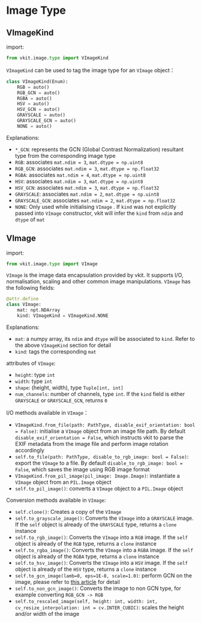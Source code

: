 # Image Type

## VImageKind

import:

```python
from vkit.image.type import VImageKind
```

`VImageKind` can be used to tag the image type for an `VImage` object：

```python
class VImageKind(Enum):
    RGB = auto()
    RGB_GCN = auto()
    RGBA = auto()
    HSV = auto()
    HSV_GCN = auto()
    GRAYSCALE = auto()
    GRAYSCALE_GCN = auto()
    NONE = auto()
```

Explanations:

* `*_GCN`: represents the GCN (Global Contrast Normalization) resultant type from the corresponding image type
* `RGB`: associates `mat.ndim = 3`, `mat.dtype = np.uint8`
* `RGB_GCN`: associates `mat.ndim = 3`, `mat.dtype = np.float32`
* `RGBA`: associates `mat.ndim = 4`, `mat.dtype = np.uint8`
* `HSV`: associates `mat.ndim = 3`, `mat.dtype = np.uint8`
* `HSV_GCN`: associates `mat.ndim = 3`, `mat.dtype = np.float32`
* `GRAYSCALE`: associates `mat.ndim = 2`, `mat.dtype = np.uint8`
* `GRAYSCALE_GCN`: associates `mat.ndim = 2`, `mat.dtype = np.float32`
* `NONE`: Only used while initialising `VImage` . If `kind` was not explicitly passed into `VImage` constructor, vkit will infer the `kind` from `ndim` and `dtype` of `mat`

## VImage

import:

```python
from vkit.image.type import VImage
```

`VImage` is the image data encapsulation provided by vkit. It supports I/O, normalisation, scaling and other common image manipulations. `VImage` has the following fields:

```python
@attr.define
class VImage:
    mat: npt.NDArray
    kind: VImageKind = VImageKind.NONE
```

Explanations:

* `mat`: a numpy array, its `ndim` and `dtype` will be associated to `kind`. Refer to the above `VImageKind` section for detail
* `kind`: tags the corresponding `mat`

attributes of `VImage`:

* `height`: type `int`
* `width`: type `int`
* `shape`: (height, width), type `Tuple[int, int]`
* `num_channels`: number of channels, type `int`. If the `kind` field is either `GRAYSCALE` or `GRAYSCALE_GCN`, returns `0`

I/O methods available in `VImage`：

* `VImageKind.from_file(path: PathType, disable_exif_orientation: bool = False)`: initialise a `VImage` object from an image file path. By default `disable_exif_orientation = False`, which instructs vkit to parse the EXIF metadata from the image file and perform image rotation accordingly
* `self.to_file(path: PathType, disable_to_rgb_image: bool = False)`: export the `VImage` to a file. By default `disable_to_rgb_image: bool = False`, which saves the image using RGB image format
* `VImageKind.from_pil_image(pil_image: Image.Image)`: instantiate a `VImage` object from an `PIL.Image` object
* `self.to_pil_image()`: converts a `VImage` object to a `PIL.Image` object

Conversion methods available in `VImage`:

* `self.clone()`: Creates a copy of the `VImage`
* `self.to_grayscale_image()`: Converts the `VImage` into a `GRAYSCALE` image. If the `self` object is already of the `GRAYSCALE` type, returns a `clone` instance
* `self.to_rgb_image()`: Converts the `VImage` into a `RGB` image. If the `self` object is already of the `RGB` type, returns a `clone` instance
* `self.to_rgba_image()`: Converts the `VImage` into a `RGBA` image. If the `self` object is already of the `RGBA` type, returns a `clone` instance
* `self.to_hsv_image()`: Converts the `VImage` into a `HSV` image. If the `self` object is already of the `HSV` type, returns a `clone` instance
* `self.to_gcn_image(lamb=0, eps=1E-8, scale=1.0)`: perform GCN on the image, please refer to [this article](https://cedar.buffalo.edu/~srihari/CSE676/12.2%20Computer%20Vision.pdf) for detail
* `self.to_non_gcn_image()`: Converts the image to non GCN type, for example converting `RGB_GCN -> RGB`
* `self.to_rescaled_image(self, height: int, width: int, cv_resize_interpolation: int = cv.INTER_CUBIC)`: scales the height and/or width of the image
